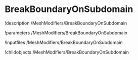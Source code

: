 <!-- MOOSE Documentation Stub: Remove this when content is added. -->

# BreakBoundaryOnSubdomain
!description /MeshModifiers/BreakBoundaryOnSubdomain

!parameters /MeshModifiers/BreakBoundaryOnSubdomain

!inputfiles /MeshModifiers/BreakBoundaryOnSubdomain

!childobjects /MeshModifiers/BreakBoundaryOnSubdomain
